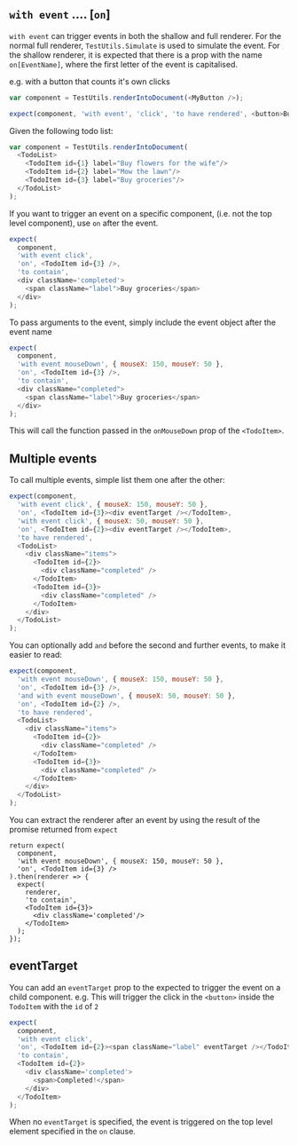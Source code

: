 ## `with event` .... [`on`]

`with event` can trigger events in both the shallow and full renderer.  For the normal full renderer,
`TestUtils.Simulate` is used to simulate the event. For the shallow renderer, it is expected that 
there is a prop with the name `on[EventName]`, where the first letter of the event is capitalised.

e.g. with a button that counts it's own clicks

```js
var component = TestUtils.renderIntoDocument(<MyButton />);

expect(component, 'with event', 'click', 'to have rendered', <button>Button was clicked 1 times</button>);
```

Given the following todo list:

```js
var component = TestUtils.renderIntoDocument(
  <TodoList>
    <TodoItem id={1} label="Buy flowers for the wife"/>
    <TodoItem id={2} label="Mow the lawn"/>
    <TodoItem id={3} label="Buy groceries"/>
  </TodoList>
);
```

If you want to trigger an event on a specific component, (i.e. not the top level component), use `on` 
after the event.

```js
expect(
  component,
  'with event click',
  'on', <TodoItem id={3} />, 
  'to contain',
  <div className='completed'>
    <span className="label">Buy groceries</span>
  </div>
);
```

To pass arguments to the event, simply include the event object after the event name

```js
expect(
  component,
  'with event mouseDown', { mouseX: 150, mouseY: 50 },
  'on', <TodoItem id={3} />,
  'to contain',
  <div className="completed">
    <span className="label">Buy groceries</span>
  </div>
);
```

This will call the function passed in the `onMouseDown` prop of the `<TodoItem>`.

## Multiple events

To call multiple events, simple list them one after the other:


```js
expect(component,
  'with event click', { mouseX: 150, mouseY: 50 },
  'on', <TodoItem id={3}><div eventTarget /></TodoItem>,
  'with event click', { mouseX: 50, mouseY: 50 },
  'on', <TodoItem id={2}><div eventTarget /></TodoItem>,
  'to have rendered', 
  <TodoList>
    <div className="items">
      <TodoItem id={2}>
        <div className="completed" />
      </TodoItem>
      <TodoItem id={3}>
        <div className="completed" />
      </TodoItem>
    </div>
  </TodoList>
);
```

You can optionally add `and` before the second and further events, to make it easier to read:

```js
expect(component, 
  'with event mouseDown', { mouseX: 150, mouseY: 50 },
  'on', <TodoItem id={3} />,
  'and with event mouseDown', { mouseX: 50, mouseY: 50 },
  'on', <TodoItem id={2} />,
  'to have rendered', 
  <TodoList>
    <div className="items">
      <TodoItem id={2}>
        <div className="completed" />
      </TodoItem>
      <TodoItem id={3}>
        <div className="completed" />
      </TodoItem>
    </div>
  </TodoList>
);
```

You can extract the renderer after an event by using the result of the promise returned from `expect`

```js#async:true
return expect(
  component, 
  'with event mouseDown', { mouseX: 150, mouseY: 50 },
  'on', <TodoItem id={3} />
).then(renderer => {
  expect(
    renderer,
    'to contain',
    <TodoItem id={3}>
      <div className='completed'/>
    </TodoItem>
  );
});
```

## eventTarget

You can add an `eventTarget` prop to the expected to trigger the event on a child component.
e.g. This will trigger the click in the `<button>` inside the `TodoItem` with the `id` of `2`

```js
expect(
  component, 
  'with event click',
  'on', <TodoItem id={2}><span className="label" eventTarget /></TodoItem>,
  'to contain', 
  <TodoItem id={2}>
    <div className='completed'>
      <span>Completed!</span>
    </div>
  </TodoItem>
);
```

When no `eventTarget` is specified, the event is triggered on the top level element specified in the `on` clause.
